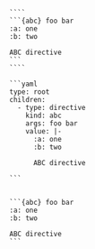 `````{tabbed} Markup
````
```{abc} foo bar
:a: one
:b: two

ABC directive
```
````
`````

`````{tabbed} AST
```yaml
type: root
children:
  - type: directive
    kind: abc
    args: foo bar
    value: |-
      :a: one
      :b: two

      ABC directive

```
`````

`````{tabbed} Render

```{abc} foo bar
:a: one
:b: two

ABC directive
```

`````

